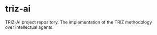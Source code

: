 # triz-ai
TRIZ-AI project repository. The implementation of the TRIZ methodology over intellectual agents.
